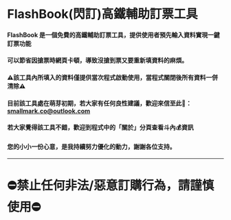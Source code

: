 # FlashBook(閃訂)高鐵輔助訂票工具
#### FlashBook 是一個免費的高鐵輔助訂票工具，提供使用者預先輸入資料實現一鍵訂票功能
#### 可以節省因搶票時網頁卡頓，導致沒搶到票又要重新填資料的麻煩。
#### ⚠️該工具內所填入的資料僅提供當次程式啟動使用，當程式關閉後所有資料一併清除⚠️

#### 目前該工具處在萌芽初期，若大家有任何良性建議，歡迎來信至此📧：smallmark.co@outlook.com
#### 若大家覺得該工具不錯，歡迎到程式中的「關於」分頁查看斗內💰資訊
#### 您的小小一份心意，是我持續努力優化的動力，謝謝各位支持。
***
# ⛔禁止任何非法/惡意訂購行為，請謹慎使用⛔

